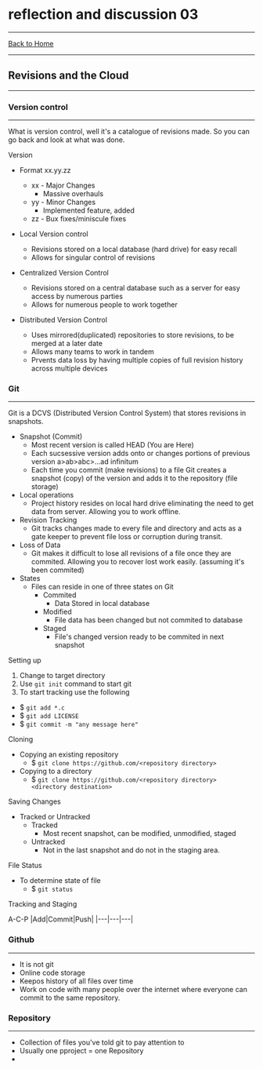 
# reflection and discussion 03
---

[Back to Home](README.md)

---

## Revisions and the Cloud
---

### Version control
---

What is version control, well it's a catalogue of revisions made. So you can go back and look at what was done. 

Version
- Format xx.yy.zz
  - xx - Major Changes
    - Massive overhauls
  - yy - Minor Changes
    - Implemented feature, added 
  - zz - Bux fixes/miniscule fixes  

- Local Version control
  - Revisions stored on a local database (hard drive) for easy recall
  - Allows for singular control of revisions
- Centralized Version Control
  - Revisions stored on a central database such as a server for easy access by numerous parties
  - Allows for numerous people to work together
- Distributed Version Control
  - Uses mirrored(duplicated) repositories to store revisions, to be merged at a later date
  - Allows many teams to work in tandem
  - Prvents data loss by having multiple copies of full revision history across multiple devices
  
### Git
---

Git is a DCVS (Distributed Version Control System) that stores revisions in snapshots.

- Snapshot (Commit)
  - Most recent version is called HEAD (You are Here)
  - Each sucsessive version adds onto or changes portions of previous version a>ab>abc>...ad infinitum
  - Each time you commit (make revisions) to a file Git creates a snapshot (copy) of the version and adds it to the repository (file storage) 
- Local operations
  - Project history resides on local hard drive eliminating the need to get data from server. Allowing you to work offline.
- Revision Tracking
  - Git tracks changes made to every file and directory and acts as a gate keeper to prevent file loss or corruption during transit.
- Loss of Data
  - Git makes it difficult to lose all revisions of a file once they are commited. Allowing you to recover lost work easily. (assuming it's been commited)
- States
  - Files can reside in one of three states on Git
    - Commited
      - Data Stored in local database
    - Modified
      - File data has been changed but not commited to database
    - Staged
      - File's changed version ready to be commited in next snapshot 

Setting up
1. Change to target directory
2. Use `git init` command to start git
3. To start tracking use the following
  - $ `git add *.c`
  - $ `git add LICENSE`
  - $ `git commit -m "any message here"`
 
Cloning
- Copying an existing repository
  - $ `git clone https://github.com/<repository directory>`
- Copying to a directory
  - $ `git clone https://github.com/<repository directory> <directory destination>`

Saving Changes
- Tracked or Untracked
  - Tracked
    - Most recent snapshot, can be modified, unmodified, staged
  - Untracked
    - Not in the last snapshot and do not in the staging area.

File Status
- To determine state of file
  - $ `git status`

Tracking and Staging

A-C-P
|Add|Commit|Push|
|---|---|---|

### Github
---

- It is not git
- Online code storage
- Keepos history of all files over time
- Work on code with many people over the internet where everyone can commit to the same repository.

### Repository
---

- Collection of files you've told git to pay attention to
- Usually one pproject = one Repository
- 
